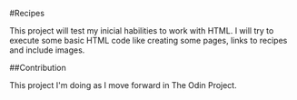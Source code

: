 #Recipes

This project will test my inicial habilities to work with HTML.
I will try to execute some basic HTML code like creating some pages, links to recipes and include images.

##Contribution

This project I'm doing as I move forward in The Odin Project.